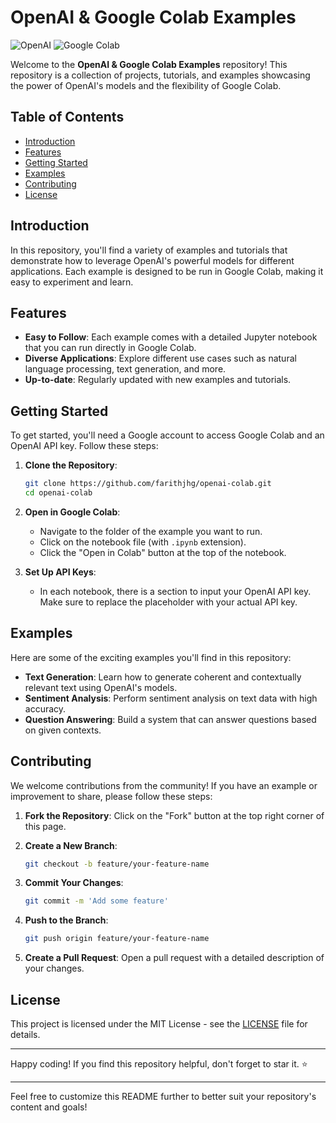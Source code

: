 # OpenAI & Google Colab Examples

![OpenAI](https://img.shields.io/badge/OpenAI-GPT--3.5-brightgreen) ![Google Colab](https://img.shields.io/badge/Google%20Colab-Notebooks-orange)

Welcome to the **OpenAI & Google Colab Examples** repository! This repository is a collection of projects, tutorials, and examples showcasing the power of OpenAI's models and the flexibility of Google Colab.

## Table of Contents

- [Introduction](#introduction)
- [Features](#features)
- [Getting Started](#getting-started)
- [Examples](#examples)
- [Contributing](#contributing)
- [License](#license)

## Introduction

In this repository, you'll find a variety of examples and tutorials that demonstrate how to leverage OpenAI's powerful models for different applications. Each example is designed to be run in Google Colab, making it easy to experiment and learn.

## Features

- **Easy to Follow**: Each example comes with a detailed Jupyter notebook that you can run directly in Google Colab.
- **Diverse Applications**: Explore different use cases such as natural language processing, text generation, and more.
- **Up-to-date**: Regularly updated with new examples and tutorials.

## Getting Started

To get started, you'll need a Google account to access Google Colab and an OpenAI API key. Follow these steps:

1. **Clone the Repository**:
   ```bash
   git clone https://github.com/farithjhg/openai-colab.git
   cd openai-colab
   ```

2. **Open in Google Colab**:
   - Navigate to the folder of the example you want to run.
   - Click on the notebook file (with `.ipynb` extension).
   - Click the "Open in Colab" button at the top of the notebook.

3. **Set Up API Keys**:
   - In each notebook, there is a section to input your OpenAI API key. Make sure to replace the placeholder with your actual API key.

## Examples

Here are some of the exciting examples you'll find in this repository:

- **Text Generation**: Learn how to generate coherent and contextually relevant text using OpenAI's models.
- **Sentiment Analysis**: Perform sentiment analysis on text data with high accuracy.
- **Question Answering**: Build a system that can answer questions based on given contexts.

## Contributing

We welcome contributions from the community! If you have an example or improvement to share, please follow these steps:

1. **Fork the Repository**:
   Click on the "Fork" button at the top right corner of this page.

2. **Create a New Branch**:
   ```bash
   git checkout -b feature/your-feature-name
   ```

3. **Commit Your Changes**:
   ```bash
   git commit -m 'Add some feature'
   ```

4. **Push to the Branch**:
   ```bash
   git push origin feature/your-feature-name
   ```

5. **Create a Pull Request**:
   Open a pull request with a detailed description of your changes.

## License

This project is licensed under the MIT License - see the [LICENSE](LICENSE) file for details.

---

Happy coding! If you find this repository helpful, don't forget to star it. ⭐

---

Feel free to customize this README further to better suit your repository's content and goals!
